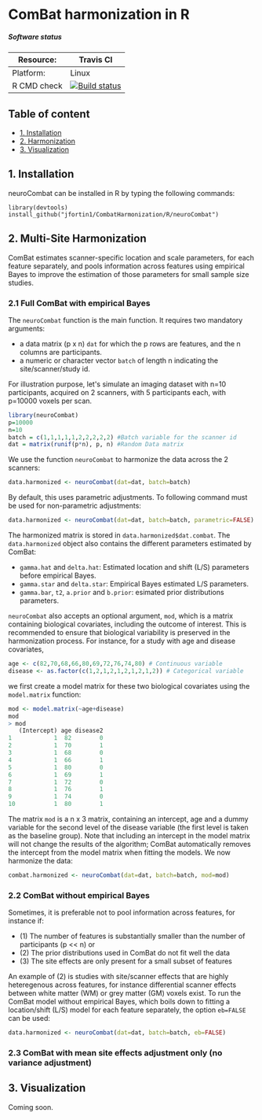 # ComBat harmonization in R

##### Software status

| Resource:   | Travis CI                                                                                                                                            |
| ----------- | ---------------------------------------------------------------------------------------------------------------------------------------------------- |
| Platform:   | Linux                                                                                                                                                |
| R CMD check | <a href="https://travis-ci.org/Jfortin1/ComBatHarmonization"><img src="https://travis-ci.org/Jfortin1/ComBatHarmonization.svg?branch=master" alt="Build status"></a> |

## Table of content
- [1. Installation](#id-section1)
- [2. Harmonization](#id-section2)
- [3. Visualization](#id-section3)

<div id='id-section1'/>



## 1. Installation
 
neuroCombat can be installed in R by typing the following commands:
```{r}
library(devtools)
install_github("jfortin1/CombatHarmonization/R/neuroCombat")
```

<div id='id-section2'/>

## 2. Multi-Site Harmonization

ComBat estimates scanner-specific location and scale parameters, for each feature separately, and pools information across features using empirical Bayes to improve the estimation of those parameters for small sample size studies.  

### 2.1 Full ComBat with empirical Bayes

The  `neuroCombat` function is the main function. It requires two mandatory arguments:
- a data matrix (p x n) `dat` for which the p rows are features, and the n columns are participants. 
- a numeric or character vector `batch` of length n indicating the site/scanner/study id. 

For illustration purpose, let's simulate an imaging dataset with n=10 participants, acquired on 2 scanners, with 5 participants each, with p=10000 voxels per scan. 

```r
library(neuroCombat)
p=10000
n=10
batch = c(1,1,1,1,1,2,2,2,2,2) #Batch variable for the scanner id
dat = matrix(runif(p*n), p, n) #Random Data matrix
```
We use the function `neuroCombat` to harmonize the data across the 2 scanners:

```r
data.harmonized <- neuroCombat(dat=dat, batch=batch)
```
By default, this uses parametric adjustments. To following command must be used for non-parametric adjustments:
```r
data.harmonized <- neuroCombat(dat=dat, batch=batch, parametric=FALSE)
```

The harmonized matrix is stored in `data.harmonized$dat.combat`. The `data.harmonized` object also contains the different parameters estimated by ComBat:
- `gamma.hat` and `delta.hat`: Estimated location and shift (L/S) parameters before empirical Bayes.
- `gamma.star` and `delta.star`: Empirical Bayes estimated L/S parameters.
- `gamma.bar`, `t2`, `a.prior` and `b.prior`: esimated prior distributions parameters.

`neuroCombat` also accepts an optional argument, `mod`, which is a matrix containing biological covariates, including the outcome of interest. This is recommended to ensure that biological variability is preserved in the harmonization process. For instance, for a study with age and disease covariates,
```r
age <- c(82,70,68,66,80,69,72,76,74,80) # Continuous variable
disease <- as.factor(c(1,2,1,2,1,2,1,2,1,2)) # Categorical variable
```
we first create a model matrix for these two biological covariates using the `model.matrix` function:
```r
mod <- model.matrix(~age+disease)
mod
> mod
   (Intercept) age disease2
1            1  82        0
2            1  70        1
3            1  68        0
4            1  66        1
5            1  80        0
6            1  69        1
7            1  72        0
8            1  76        1
9            1  74        0
10           1  80        1
```
The matrix `mod` is a n x 3 matrix, containing an intercept, age and a dummy variable for the second level of the disease variable (the first level is taken as the baseline group). Note that including an intercept in the model matrix will not change the results of the algorithm; ComBat automatically removes the intercept from the model matrix when fitting the models. We now harmonize the data:

```r
combat.harmonized <- neuroCombat(dat=dat, batch=batch, mod=mod)
```

### 2.2 ComBat without empirical Bayes

Sometimes, it is preferable not to pool information across features, for instance if:
- (1) The number of features is substantially smaller than the number of participants (p << n) or
- (2) The prior distributions used in ComBat do not fit well the data
- (3) The site effects are only present for a small subset of features

An example of (2) is studies with site/scanner effects that are highly heteregenous across features, for instance differential scanner effects between white matter (WM) or grey matter (GM) voxels exist. To run the ComBat model without empirical Bayes, which boils down to fitting a location/shift (L/S) model for each feature separately, the option `eb=FALSE` can be used:

```r
data.harmonized <- neuroCombat(dat=dat, batch=batch, eb=FALSE)
```


### 2.3 ComBat with mean site effects adjustment only (no variance adjustment) 



<div id='id-section3'/>

## 3. Visualization

Coming soon.



